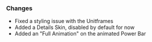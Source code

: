 ### Changes ###

  * Fixed a styling issue with the Unitframes
  * Added a Details Skin, disabled by default for now
  * Added an "Full Animation" on the animated Power Bar

